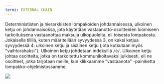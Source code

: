 ```yaml
---
termi: EXTERNAL CHAIN
---
```


Determinististen ja hierarkkisten lompakoiden johdannaisessa, ulkoinen ketju on johdannaisoksa, jota käytetään vastaanotto-osoitteiden luomiseen tarkoituksena vastaanottaa maksuja ulkopuolelta, eli toisesta lompakosta. Jokaisella tilillä, kuten määritellään syvyydessä 3, on kaksi ketjua syvyydessä 4: ulkoinen ketju ja sisäinen ketju (jota kutsutaan myös "vaihtorahaksi"). Ulkoinen ketju johdetaan indeksillä `/0/`. Ulkoinen ketju johtaa osoitteita, jotka on tarkoitettu kommunikoitavaksi julkisesti, eli ne osoitteet, jotka tarjotaan meille, kun klikkaamme "vastaanota" -painiketta lompakko-ohjelmistossamme.

![](../../dictionnaire/assets/22.png)
